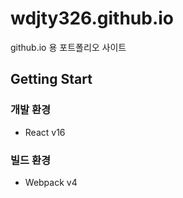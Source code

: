 # wdjty326.github.io
github.io 용 포트폴리오 사이트

## Getting Start
### 개발 환경
- React v16

### 빌드 환경
- Webpack v4 
